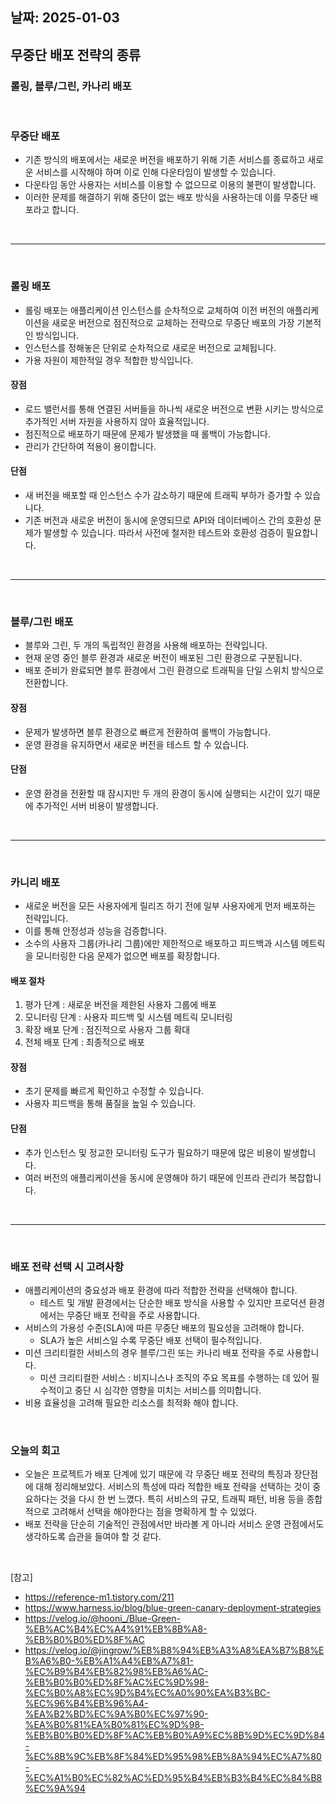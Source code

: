 ## 날짜: 2025-01-03

## 무중단 배포 전략의 종류 

### 롤링, 블루/그린, 카나리 배포 




<br>


### 무중단 배포  
- 기존 방식의 배포에서는 새로운 버전을 배포하기 위해 기존 서비스를 종료하고 새로운 서비스를 시작해야 하며 이로 인해 다운타임이 발생할 수 있습니다. 
- 다운타임 동안 사용자는 서비스를 이용할 수 없으므로 이용의 불편이 발생합니다. 
- 이러한 문제를 해결하기 위해 중단이 없는 배포 방식을 사용하는데 이를 무중단 배포라고 합니다. 


<br>

---

<br>

### 롤링 배포 
- 롤링 배포는 애플리케이션 인스턴스를 순차적으로 교체하여 이전 버전의 애플리케이션을 새로운 버전으로 점진적으로 교체하는 전략으로 무중단 배포의 가장 
기본적인 방식입니다. 
- 인스턴스를 정해놓은 단위로 순차적으로 새로운 버전으로 교체됩니다. 
- 가용 자원이 제한적일 경우 적합한 방식입니다. 
#### 장점 
- 로드 밸런서를 통해 연결된 서버들을 하나씩 새로운 버전으로 변환 시키는 방식으로 추가적인 서버 자원을 사용하지 않아 효율적입니다. 
- 점진적으로 배포하기 때문에 문제가 발생했을 때 롤백이 가능합니다. 
- 관리가 간단하여 적용이 용이합니다. 
#### 단점 
- 새 버전을 배포할 때 인스턴스 수가 감소하기 때문에 트래픽 부하가 증가할 수 있습니다.  
- 기존 버전과 새로운 버전이 동시에 운영되므로 API와 데이터베이스 간의 호환성 문제가 발생할 수 있습니다. 따라서 사전에 철저한 테스트와 호환성 검증이 
필요합니다. 


<br>

---

<br>


### 블루/그린 배포 
- 블루와 그린, 두 개의 독립적인 환경을 사용해 배포하는 전략입니다.
- 현재 운영 중인 블루 환경과 새로운 버전이 배포된 그린 환경으로 구분됩니다. 
- 배포 준비가 완료되면 블루 환경에서 그린 환경으로 트래픽을 단일 스위치 방식으로 전환합니다.  
#### 장점 
- 문제가 발생하면 블루 환경으로 빠르게 전환하여 롤백이 가능합니다.
- 운영 환경을 유지하면서 새로운 버전을 테스트 할 수 있습니다. 
#### 단점 
- 운영 환경을 전환할 때 잠시지만 두 개의 환경이 동시에 실행되는 시간이 있기 때문에 추가적인 서버 비용이 발생합니다. 



<br>

---

<br>


### 카니리 배포 
- 새로운 버전을 모든 사용자에게 릴리즈 하기 전에 일부 사용자에게 먼저 배포하는 전략입니다. 
- 이를 통해 안정성과 성능을 검증합니다. 
- 소수의 사용자 그룹(카나리 그룹)에만 제한적으로 배포하고 피드백과 시스템 메트릭을 모니터링한 다음 문제가 없으면 배포를 확장합니다. 
#### 배포 절차
1. 평가 단계 : 새로운 버전을 제한된 사용자 그룹에 배포
2. 모니터링 단계 : 사용자 피드백 및 시스템 메트릭 모니터링
3. 확장 배포 단계 : 점진적으로 사용자 그룹 확대
4. 전체 배포 단계 : 최종적으로 배포 
#### 장점
- 초기 문제를 빠르게 확인하고 수정할 수 있습니다. 
- 사용자 피드백을 통해 품질을 높일 수 있습니다. 
#### 단점
- 추가 인스턴스 및 정교한 모니터링 도구가 필요하기 때문에 많은 비용이 발생합니다.  
- 여러 버전의 애플리케이션을 동시에 운영해야 하기 때문에 인프라 관리가 복잡합니다.

<br>

---

<br>


### 배포 전략 선택 시 고려사항 
- 애플리케이션의 중요성과 배포 환경에 따라 적합한 전략을 선택해야 합니다. 
  - 테스트 및 개발 환경에서는 단순한 배포 방식을 사용할 수 있지만 프로덕션 환경에서는 무중단 배포 전략을 주로 사용합니다. 
- 서비스의 가용성 수준(SLA)에 따른 무중단 배포의 필요성을 고려해야 합니다.
  - SLA가 높은 서비스일 수록 무중단 배포 선택이 필수적입니다. 
- 미션 크리티컬한 서비스의 경우 블루/그린 또는 카나리 배포 전략을 주로 사용합니다. 
  - 미션 크리티컬한 서비스 : 비지니스나 조직의 주요 목표를 수행하는 데 있어 필수적이고 중단 시 심각한 영향을 미치는 서비스를 의미합니다. 
- 비용 효율성을 고려해 필요한 리소스를 최적화 해야 합니다. 


<br>



### 오늘의 회고
- 오늘은 프로젝트가 배포 단계에 있기 때문에 각 무중단 배포 전략의 특징과 장단점에 대해 정리해보았다. 서비스의 특성에 따라 적합한 배포 전략을 선택하는 것이
중요하다는 것을 다시 한 번 느꼈다. 특히 서비스의 규모, 트래픽 패턴, 비용 등을 종합적으로 고려해서 선택을 해야한다는 점을 명확하게 할 수 있었다. 
- 배포 전략을 단순히 기술적인 관점에서만 바라볼 게 아니라 서비스 운영 관점에서도 생각하도록 습관을 들여야 할 것 같다. 



<br>

[참고]
- https://reference-m1.tistory.com/211
- https://www.harness.io/blog/blue-green-canary-deployment-strategies
- https://velog.io/@hooni_/Blue-Green-%EB%AC%B4%EC%A4%91%EB%8B%A8-%EB%B0%B0%ED%8F%AC
- https://velog.io/@jingrow/%EB%B8%94%EB%A3%A8%EA%B7%B8%EB%A6%B0-%EB%A1%A4%EB%A7%81-%EC%B9%B4%EB%82%98%EB%A6%AC-%EB%B0%B0%ED%8F%AC%EC%9D%98-%EC%B0%A8%EC%9D%B4%EC%A0%90%EA%B3%BC-%EC%96%B4%EB%96%A4-%EA%B2%BD%EC%9A%B0%EC%97%90-%EA%B0%81%EA%B0%81%EC%9D%98-%EB%B0%B0%ED%8F%AC%EB%B0%A9%EC%8B%9D%EC%9D%84-%EC%8B%9C%EB%8F%84%ED%95%98%EB%8A%94%EC%A7%80-%EC%A1%B0%EC%82%AC%ED%95%B4%EB%B3%B4%EC%84%B8%EC%9A%94